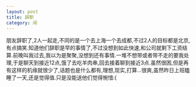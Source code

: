 ```yaml
---
layout: post
title: 辞职 
category: 闲
---
```

朋友辞职了,2人一起走,不同的是一个去上海一个去成都,不过2人的目标都是北京,有点搞笑.知道他们辞职是早的事情了,不过没想到如此快速,和公司就剩下工资结算.前晚叫我过去,我以为是聚聚,没想到还有事情.一堆不想带或者带不走的要我处理,于是聊天到接近12点,饿了去吃羊肉串,回去接着聊到接近3点.虽然很困,但是再有这样的机缘就很少了,话题也是什么都有,理想,现实,打算...很爽,虽然昨日上班瞌睡了一天,还是觉得值.只是没能送他们觉得惋惜:(